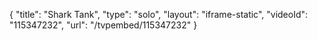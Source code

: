 {
    "title": "Shark Tank",
    "type": "solo",
    "layout": "iframe-static",
    "videoId": "115347232",
    "url": "\/tvpembed\/115347232"
}